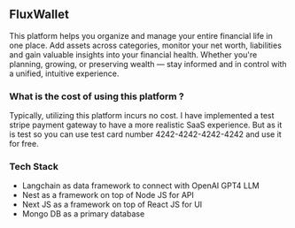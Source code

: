 ## FluxWallet

This platform helps you organize and manage your entire financial life in one place. Add assets across categories, monitor your net worth, liabilities and gain valuable insights into your financial health. Whether you're planning, growing, or preserving wealth — stay informed and in control with a unified, intuitive experience.

### What is the cost of using this platform ?

Typically, utilizing this platform incurs no cost. I have implemented a test stripe payment gateway to have a more realistic SaaS experience. But as it is test so you can use test card number 4242-4242-4242-4242 and use it for free.

### Tech Stack

- Langchain as data framework to connect with OpenAI GPT4 LLM
- Nest as a framework on top of Node JS for API
- Next JS as a framework on top of React JS for UI
- Mongo DB as a primary database

